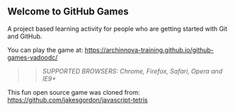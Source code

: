 ## Welcome to GitHub Games

A project based learning activity for people who are getting started with Git and GitHub.

You can play the game at: https://archinnova-training.github.io/github-games-vadoodc/

>> _*SUPPORTED BROWSERS*: Chrome, Firefox, Safari, Opera and IE9+_

This fun open source game was cloned from: https://github.com/jakesgordon/javascript-tetris
